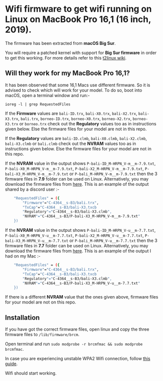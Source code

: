 # Wifi firmware to get wifi running on Linux on MacBook Pro 16,1 (16 inch, 2019).

The firmware has been extracted from **macOS Big Sur**.

You will require a patched kernel with support for **Big Sur firmware** in order to get this working. For more details refer to this [t2linux wiki].

## Will they work for my MacBook Pro 16,1?

It has been observed that some 16,1 Macs use different firmware. So it is advised to check which will work for your model. To do so, boot into macOS, open a terminal window and run:-

`ioreg -l | grep RequestedFiles`

If the **Firmware** values are `bali-ID.trx`, `bali-X0.trx`, `bali-X2.trx`, `bali-X3.trx`, `bali.trx`, `borneo-ID.trx`, `borneo-X0.trx`, `borneo-X2.trx`, `borneo-X3.trx` or `borneo.trx` check out the **Regulatory** values too as in instructions given below. Else the firmware files for your model are not in this repo.

If the **Regulatory** values are `bali-ID.clmb`, `bali-X0.clmb`, `bali-X2.clmb`, `bali-X3.clmb` or `bali.clmb` check out the **NVRAM** values too as in instructions given below. Else the firmware files for your model are not in this repo.

If the **NVRAM** value in the output shows `P-bali-ID_M-HRPN_V-m__m-7.9.txt`, `P-bali-X0_M-HRPN_V-m__m-7.9.txt`, `P-bali-X2_M-HRPN_V-m__m-7.9.txt`, `P-bali-X3_M-HRPN_V-m__m-7.9.txt` or `P-bali_M-HRPN_V-m__m-7.9.txt` then the 3 firmware files in **7.9** folder can be used on Linux. Alternatively, you may download the firmware files from [here](https://github.com/AdityaGarg8/mbp-16.1-wifi-firmware/releases/tag/7.9). This is an example of the output shared by a discord user :-

```sh
    "RequestedFiles" = ({
        "Firmware"="C-4364__s-B3/bali.trx",
        "TxCap"="C-4364__s-B3/bali-X3.txcb
        "Regulatory"="C-4364__s-B3/bali-X3.clmb",
        "NVRAM"="C-4364__s-B3/P-bali-X3_M-HRPN_V-m__m-7.9.txt"
    })
```
If the **NVRAM** value in the output shows `P-bali-ID_M-HRPN_V-u__m-7.7.txt`, `P-bali-X0_M-HRPN_V-u__m-7.7.txt`, `P-bali-X2_M-HRPN_V-u__m-7.7.txt`, `P-bali-X3_M-HRPN_V-u__m-7.7.txt` or `P-bali_M-HRPN_V-u__m-7.7.txt` then the 3 firmware files in **7.7** folder can be used on Linux. Alternatively, you may download the firmware files from [here](https://github.com/AdityaGarg8/mbp-16.1-wifi-firmware/releases/tag/7.7). This is an example of the output I had on my Mac :-

```sh
    "RequestedFiles" = ({
        "Firmware"="C-4364__s-B3/bali.trx",
        "TxCap"="C-4364__s-B3/bali-X3.txcb
        "Regulatory"="C-4364__s-B3/bali-X3.clmb",
        "NVRAM"="C-4364__s-B3/P-bali-X3_M-HRPN_V-u__m-7.7.txt"
    })
```
If there is a different **NVRAM** value that the ones given above, firmware files for your model are not on this repo.

## Installation

If you have got the correct firmware files, open linux and copy the three firmware files to `/lib/firmware/brcm`.

Open terminal and run `sudo modprobe -r brcmfmac && sudo modprobe brcmfmac`.

In case you are experiencing unstable WPA2 Wifi connection, follow [this guide](https://wiki.t2linux.org/guides/wifi/#fixing-unstable-wpa2-using-iwd).

Wifi should start working.

[t2linux wiki]: https://wiki.t2linux.org/guides/wifi/
